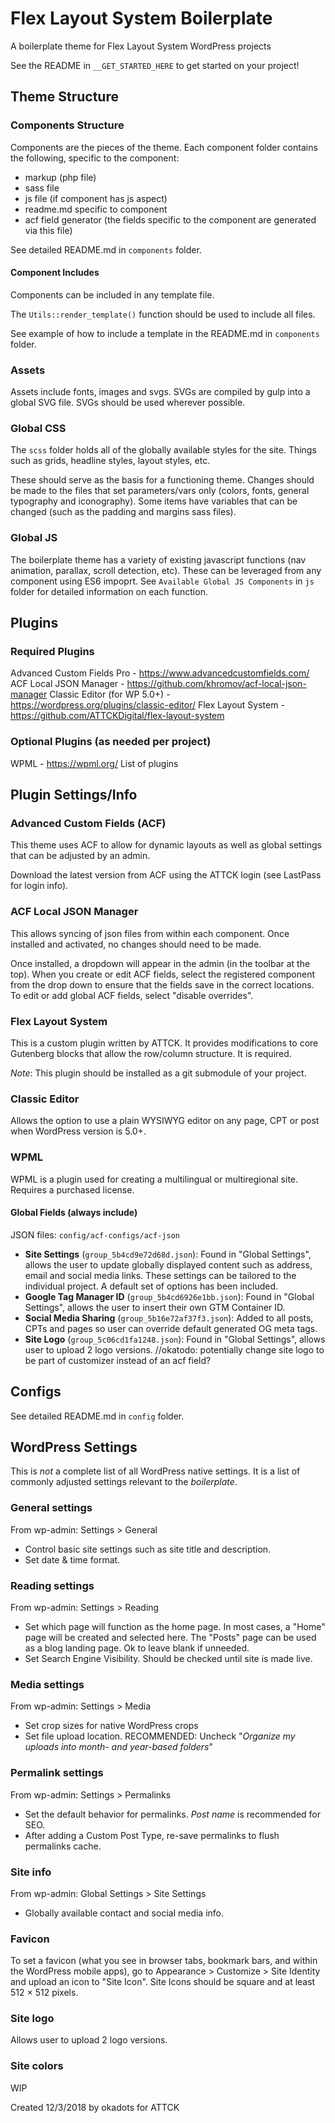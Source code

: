 # Flex Layout System Boilerplate
A boilerplate theme for Flex Layout System WordPress projects

See the README in `__GET_STARTED_HERE` to get started on your project!

## Theme Structure

### Components Structure
Components are the pieces of the theme.  Each component folder contains the following, specific to the component:
- markup (php file)
- sass file
- js file (if component has js aspect)
- readme.md specific to component
- acf field generator (the fields specific to the component are generated via this file)

See detailed README.md in `components` folder.

#### Component Includes
Components can be included in any template file.

The `Utils::render_template()` function should be used to include all files.

See example of how to include a template in the README.md in `components` folder.

### Assets
Assets include fonts, images and svgs. SVGs are compiled by gulp into a global SVG file. SVGs should be used wherever possible.

### Global CSS
The `scss` folder holds all of the globally available styles for the site. Things such as grids, headline styles, layout styles, etc.

These should serve as the basis for a functioning theme. Changes should be made to the files that set parameters/vars only (colors, fonts, general typography and iconography). Some items have variables that can be changed (such as the padding and margins sass files).

### Global JS
The boilerplate theme has a variety of existing javascript functions (nav animation, parallax, scroll detection, etc). These can be leveraged from any component using ES6 impoprt. See `Available Global JS Components` in `js` folder for detailed information on each function.


## Plugins

### Required Plugins
Advanced Custom Fields Pro - https://www.advancedcustomfields.com/
ACF Local JSON Manager  - https://github.com/khromov/acf-local-json-manager
Classic Editor (for WP 5.0+) - https://wordpress.org/plugins/classic-editor/
Flex Layout System - https://github.com/ATTCKDigital/flex-layout-system

### Optional Plugins (as needed per project)
WPML - https://wpml.org/
List of plugins


## Plugin Settings/Info

### Advanced Custom Fields (ACF)
This theme uses ACF to allow for dynamic layouts as well as global settings that can be adjusted by an admin.

Download the latest version from ACF using the ATTCK login (see LastPass for login info).

### ACF Local JSON Manager
This allows syncing of json files from within each component. Once installed and activated, no changes should need to be made.

Once installed, a dropdown will appear in the admin (in the toolbar at the top). When you create or edit ACF fields, select the registered component from the drop down to ensure that the fields save in the correct locations. To edit or add global ACF fields, select "disable overrides".

### Flex Layout System
This is a custom plugin written by ATTCK.  It provides modifications to core Gutenberg blocks that allow the row/column structure. It is required.

*Note*: This plugin should be installed as a git submodule of your project.

### Classic Editor
Allows the option to use a plain WYSIWYG editor on any page, CPT or post when WordPress version is 5.0+.

### WPML
WPML is a plugin used for creating a multilingual or multiregional site.  Requires a purchased license.

#### Global Fields (always include)
JSON files: `config/acf-configs/acf-json`
- **Site Settings** (`group_5b4cd9e72d68d.json`): Found in "Global Settings", allows the user to update globally displayed content such as address, email and social media links. These settings can be tailored to the individual project. A default set of options has been included.
- **Google Tag Manager ID** (`group_5b4cd6926e1bb.json`): Found in "Global Settings", allows the user to insert their own GTM Container ID.
- **Social Media Sharing** (`group_5b16e72af37f3.json`): Added to all posts, CPTs and pages so user can override default generated OG meta tags.
- **Site Logo** (`group_5c06cd1fa1248.json`): Found in "Global Settings", allows user to upload 2 logo versions.
//okatodo: potentially change site logo to be part of customizer instead of an acf field?


## Configs
See detailed README.md in `config` folder.

## WordPress Settings
This is _not_ a complete list of all WordPress native settings. It is a list of commonly adjusted settings relevant to the _boilerplate_.

### General settings
From wp-admin: Settings > General

- Control basic site settings such as site title and description.
- Set date & time format.

### Reading settings
From wp-admin: Settings > Reading

- Set which page will function as the home page. In most cases, a "Home" page will be created and selected here. The "Posts" page can be used as a blog landing page. Ok to leave blank if unneeded.
- Set Search Engine Visibility.  Should be checked until site is made live.

### Media settings
From wp-admin: Settings > Media

- Set crop sizes for native WordPress crops
- Set file upload location.  RECOMMENDED: Uncheck "_Organize my uploads into month- and year-based folders_"


### Permalink settings
From wp-admin: Settings > Permalinks

- Set the default behavior for permalinks. _Post name_ is recommended for SEO.
- After adding a Custom Post Type, re-save permalinks to flush permalinks cache.

### Site info
From wp-admin: Global Settings > Site Settings

- Globally available contact and social media info.

### Favicon
To set a favicon (what you see in browser tabs, bookmark bars, and within the WordPress mobile apps), go to Appearance > Customize > Site Identity and upload an icon to "Site Icon". Site Icons should be square and at least 512 × 512 pixels.

### Site logo
Allows user to upload 2 logo versions.

### Site colors
WIP



Created 12/3/2018 by okadots for ATTCK
